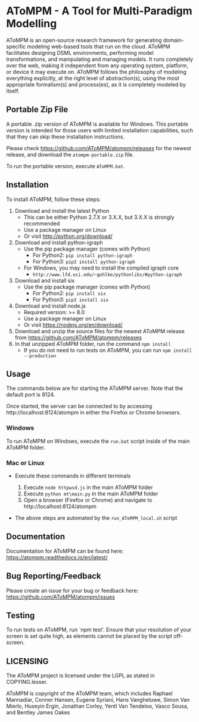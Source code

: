 # AToMPM - A Tool for Multi-Paradigm Modelling
AToMPM is an open-source research framework for generating domain-specific modeling web-based tools that run on the cloud. AToMPM facilitates designing DSML environments, performing model transformations, and manipulating and managing models. It runs completely over the web, making it independent from any operating system, platform, or device it may execute on. AToMPM follows the philosophy of modeling everything explicitly, at the right level of abstraction(s), using the most appropriate formalism(s) and process(es), as it is completely modeled by itself.

## Portable Zip File

A portable .zip version of AToMPM is available for Windows. This portable version is intended for those users with limited installation capabilities, such that they can skip these installation instructions.

Please check https://github.com/AToMPM/atompm/releases for the newest release, and download the `atompm-portable.zip` file.

To run the portable version, execute `AToMPM.bat`.

## Installation

To install AToMPM, follow these steps:
1. Download and install the latest Python
    * This can be either Python 2.7.X or 3.X.X, but 3.X.X is strongly recommended
    * Use a package manager on Linux
    * Or visit http://python.org/download/
1. Download and install python-igraph
    * Use the pip package manager (comes with Python)
        * For Python2: `pip install python-igraph`
        * For Python3: `pip3 install python-igraph`
    * For Windows, you may need to install the compiled igraph core
        * `http://www.lfd.uci.edu/~gohlke/pythonlibs/#python-igraph`
1. Download and install six
    * Use the pip package manager (comes with Python)
        * For Python2: `pip install six`
        * For Python3: `pip3 install six`
1. Download and install node.js
    * Required version: >= 8.0
    * Use a package manager on Linux
    * Or visit https://nodejs.org/en/download/
1. Download and unzip the source files for the newest AToMPM release from https://github.com/AToMPM/atompm/releases
1. In that unzipped AToMPM folder, run the command `npm install`
    * If you do not need to run tests on AToMPM, you can run `npm install --production`

## Usage

The commands below are for starting the AToMPM server. Note that the default port is 8124.

Once started, the server can be connected to by accessing http://localhost:8124/atompm in either the Firefox or Chrome browsers.

### Windows
To run AToMPM on Windows, execute the `run.bat` script inside of the main AToMPM folder.

### Mac or Linux
* Execute these commands in different terminals
    1. Execute `node httpwsd.js` in the main AToMPM folder
    2. Execute `python mt\main.py` in the main AToMPM folder
    3. Open a browser (Firefox or Chrome) and navigate to http://localhost:8124/atompm

* The above steps are automated by the `run_AToMPM_local.sh` script

## Documentation
Documentation for AToMPM can be found here: https://atompm.readthedocs.io/en/latest/

## Bug Reporting/Feedback
Please create an issue for your bug or feedback here: https://github.com/AToMPM/atompm/issues

## Testing
To run tests on AToMPM, run `npm test'. Ensure that your resolution of your screen is set quite high, as elements cannot be placed by the script off-screen.

## LICENSING
The AToMPM project is licensed under the LGPL as stated in COPYING.lesser.

AToMPM is copyright of the AToMPM team, which includes Raphael Mannadiar, Conner Hansen, Eugene Syriani, Hans Vangheluwe, Simon Van Mierlo, Huseyin Ergin, Jonathan Corley, Yentl Van Tendeloo, Vasco Sousa, and Bentley James Oakes
